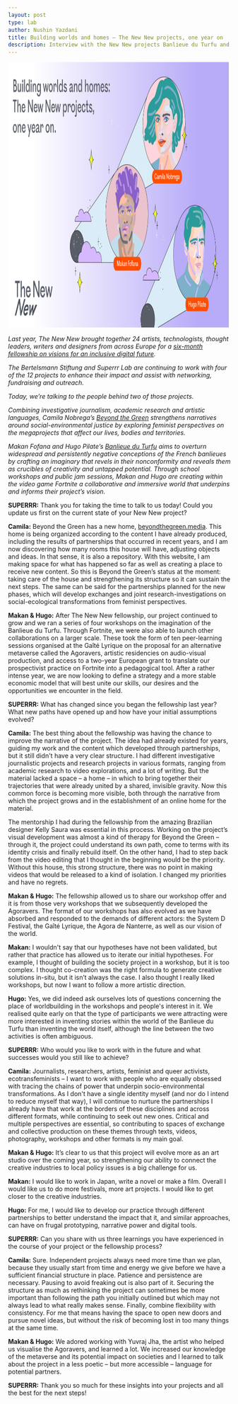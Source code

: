```yaml
---
layout: post
type: lab
author: Nushin Yazdani
title: Building worlds and homes – The New New projects, one year on 
description: Interview with the New New projects Banlieue du Turfu and Beyond the Green.
---
```


<img src="/assets/img/blog/New-New_Blogpost-1_linkedin.jpg" alt="Image showing a graphic purple sky with clouds and stars, and three spotlights highlighting the New New fellows Camila, Makan and Hugo" width="500" height="600">
<p><em>Last year, The New New brought together 24 artists, technologists, thought leaders, writers and designers from across Europe for a <a href="https://thenewnew.space/">six-month fellowship on visions for an inclusive digital future</a>.  </em></p>
<p><em>The Bertelsmann Stiftung and Superrr Lab are continuing to work with four of the 12 projects to enhance their impact and assist with networking, fundraising and outreach. </em></p>
<p><em>Today, we’re talking to the people behind two of those projects. </em></p>
<p><em>Combining investigative journalism, academic research and artistic languages, Camila Nobrega’s <a href="https://beyondthegreen.media/">Beyond the Green</a> strengthens narratives around social-environmental justice by exploring feminist perspectives on the megaprojects that affect our lives, bodies and territories.</em></p>
<p><em>Makan Fofana and Hugo Pilate’s <a href="https://bdt.cargo.site/English">Banlieue du Turfu</a> aims to overturn widespread and persistently negative conceptions of the French banlieues by crafting an imaginary that revels in their nonconformity and reveals them as crucibles of creativity and untapped potential. Through school workshops and public jam sessions, Makan and Hugo are creating within the video game Fortnite a collaborative and immersive world that underpins and informs their project’s vision. </em></p>


<p><b>SUPERRR:</b> Thank you for taking the time to talk to us today! Could you update us first on the current state of your New New project?</p>
<p><b>Camila:</b> Beyond the Green has a new home, <a href="https://beyondthegreen.media/">beyondthegreen.media</a>. This home is being organized according to the content I have already produced, including the results of partnerships that occurred in recent years, and I am now discovering how many rooms this house will have, adjusting objects and ideas. In that sense, it is also a repository. With this website, I am making space for what has happened so far as well as creating a place to receive new content. So this is Beyond the Green’s status at the moment: taking care of the house and strengthening its structure so it can sustain the next steps. The same can be said for the partnerships planned for the new phases, which will develop exchanges and joint research-investigations on social-ecological transformations from feminist perspectives.</p>
<p><b>Makan & Hugo:</b> After The New New fellowship, our project continued to grow and we ran a series of four workshops on the imagination of the Banlieue du Turfu. Through Fortnite, we were also able to launch other collaborations on a larger scale. These took the form of ten peer-learning sessions organised at the Gaîté Lyrique on the proposal for an alternative metaverse called the Agoravers, artistic residencies on audio-visual production, and access to a two-year European grant to translate our prospectivist practice on Fortnite into a pedagogical tool. After a rather intense year, we are now looking to define a strategy and a more stable economic model that will best unite our skills, our desires and the opportunities we encounter in the field.</p>


<p><b>SUPERRR:</b> What has changed since you began the fellowship last year? What new paths have opened up and how have your initial assumptions evolved? </p>
<p><b>Camila:</b> The best thing about the fellowship was having the chance to improve the narrative of the project. The idea had already existed for years, guiding my work and the content which developed through partnerships, but it still didn't have a very clear structure. I had different investigative journalistic projects and research projects in various formats, ranging from academic research to video explorations, and a lot of writing. But the material lacked a space – a home – in which to bring together their trajectories that were already united by a shared, invisible gravity. Now this common force is becoming more visible, both through the narrative from which the project grows and in the establishment of an online home for the material. </p>
<p>The mentorship I had during the fellowship from the amazing Brazilian designer Kelly Saura was essential in this process. Working on the project’s visual development was almost a kind of therapy for Beyond the Green – through it, the project could understand its own path, come to terms with its identity crisis and finally rebuild itself. On the other hand, I had to step back from the video editing that I thought in the beginning would be the priority. Without this house, this strong structure, there was no point in making videos that would be released to a kind of isolation. I changed my priorities and have no regrets. </p>
<p><b>Makan & Hugo:</b> The fellowship allowed us to share our workshop offer and it is from those very workshops that we subsequently developed the Agoravers. The format of our workshops has also evolved as we have absorbed and responded to the demands of different actors: the System D Festival, the Gaîté Lyrique, the Agora de Nanterre, as well as our vision of the world.  </p>
<p><b>Makan:</b> I wouldn't say that our hypotheses have not been validated, but rather that practice has allowed us to iterate our initial hypotheses. For example, I thought of building the society project in a workshop, but it is too complex. I thought co-creation was the right formula to generate creative solutions in-situ, but it isn’t always the case. I also thought I really liked workshops, but now I want to follow a more artistic direction. </p>
<p><b>Hugo:</b> Yes, we did indeed ask ourselves lots of questions concerning the place of worldbuilding in the workshops and people's interest in it. We realised quite early on that the type of participants we were attracting were more interested in inventing stories within the world of the Banlieue du Turfu than inventing the world itself, although the line between the two activities is often ambiguous.</p>

  
<p><b>SUPERRR:</b> Who would you like to work with in the future and what successes would you still like to achieve?</p>
<p><b>Camila:</b> Journalists, researchers, artists, feminist and queer activists, ecotransfeminists – I want to work with people who are equally obsessed with tracing the chains of power that underpin socio-environmental transformations. As I don't have a single identity myself (and nor do I intend to reduce myself that way), I will continue to nurture the partnerships I already have that work at the borders of these disciplines and across different formats, while continuing to seek out new ones. Critical and multiple perspectives are essential, so contributing to spaces of exchange and collective production on these themes through texts, videos, photography, workshops and other formats is my main goal. </p>
<p><b>Makan & Hugo:</b> It’s clear to us that this project will evolve more as an art studio over the coming year, so strengthening our ability to connect the creative industries to local policy issues is a big challenge for us. </p>
<p><b>Makan:</b> I would like to work in Japan, write a novel or make a film. Overall I would like us to do more festivals, more art projects. I would like to get closer to the creative industries.</p>
<p><b>Hugo:</b> For me, I would like to develop our practice through different partnerships to better understand the impact that it, and similar approaches, can have on frugal prototyping, narrative power and digital tools.</p>



<p><b>SUPERRR:</b> Can you share with us three learnings you have experienced in the course of your project or the fellowship process?</p>
<p><b>Camila:</b> Sure. Independent projects always need more time than we plan, because they usually start from time and energy we give before we have a sufficient financial structure in place. Patience and persistence are necessary. Pausing to avoid freaking out is also part of it. 
Securing the structure as much as rethinking the project can sometimes be more important than following the path you initially outlined but which may not always lead to what really makes sense. Finally, combine flexibility with consistency. For me that means having the space to open new doors and pursue novel ideas, but without the risk of becoming lost in too many things at the same time. </p>
<p><b>Makan & Hugo:</b> We adored working with Yuvraj Jha, the artist who helped us visualise the Agoravers, and learned a lot. We increased our knowledge of the metaverse and its potential impact on societies and I learned to talk about the project in a less poetic – but more accessible – language for potential partners.</p>


<p><b>SUPERRR:</b> Thank you so much for these insights into your projects and all the best for the next steps! </p>

